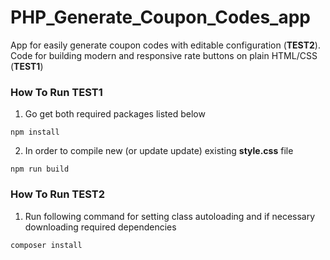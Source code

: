# PHP_Generate_Coupon_Codes_app
App for easily generate coupon codes with editable configuration (**TEST2**). 
Code for building modern and responsive rate buttons on plain HTML/CSS (**TEST1**)

### How To Run TEST1

1) Go get both required packages listed below
```
npm install
```

2) In order to compile new (or update update) existing **style.css** file

```
npm run build
```


### How To Run TEST2
1) Run following command for setting class autoloading and if necessary downloading required dependencies
```
composer install
```
